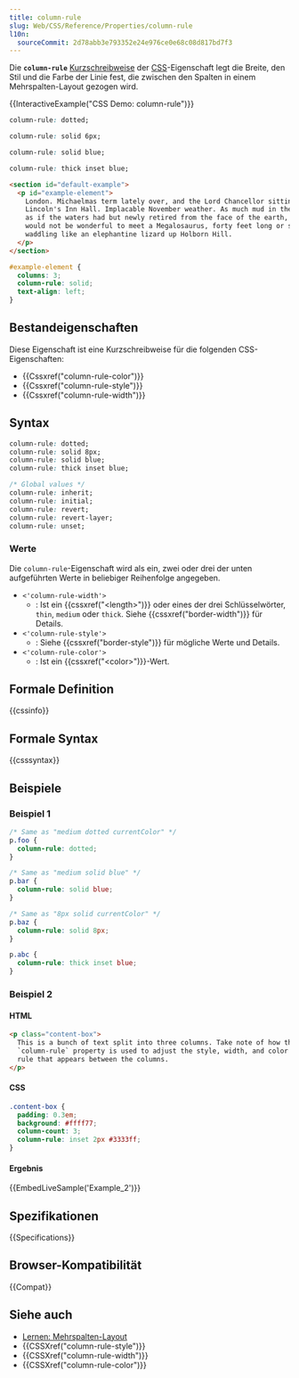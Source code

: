 ```yaml
---
title: column-rule
slug: Web/CSS/Reference/Properties/column-rule
l10n:
  sourceCommit: 2d78abb3e793352e24e976ce0e68c08d817bd7f3
---
```


Die **`column-rule`** [Kurzschreibweise](/de/docs/Web/CSS/CSS_cascade/Shorthand_properties) der [CSS](/de/docs/Web/CSS)-Eigenschaft legt die Breite, den Stil und die Farbe der Linie fest, die zwischen den Spalten in einem Mehrspalten-Layout gezogen wird.

{{InteractiveExample("CSS Demo: column-rule")}}

```css interactive-example-choice
column-rule: dotted;
```

```css interactive-example-choice
column-rule: solid 6px;
```

```css interactive-example-choice
column-rule: solid blue;
```

```css interactive-example-choice
column-rule: thick inset blue;
```

```html interactive-example
<section id="default-example">
  <p id="example-element">
    London. Michaelmas term lately over, and the Lord Chancellor sitting in
    Lincoln's Inn Hall. Implacable November weather. As much mud in the streets
    as if the waters had but newly retired from the face of the earth, and it
    would not be wonderful to meet a Megalosaurus, forty feet long or so,
    waddling like an elephantine lizard up Holborn Hill.
  </p>
</section>
```

```css interactive-example
#example-element {
  columns: 3;
  column-rule: solid;
  text-align: left;
}
```

## Bestandeigenschaften

Diese Eigenschaft ist eine Kurzschreibweise für die folgenden CSS-Eigenschaften:

- {{Cssxref("column-rule-color")}}
- {{Cssxref("column-rule-style")}}
- {{Cssxref("column-rule-width")}}

## Syntax

```css
column-rule: dotted;
column-rule: solid 8px;
column-rule: solid blue;
column-rule: thick inset blue;

/* Global values */
column-rule: inherit;
column-rule: initial;
column-rule: revert;
column-rule: revert-layer;
column-rule: unset;
```

### Werte

Die `column-rule`-Eigenschaft wird als ein, zwei oder drei der unten aufgeführten Werte in beliebiger Reihenfolge angegeben.

- `<'column-rule-width'>`
  - : Ist ein {{cssxref("&lt;length&gt;")}} oder eines der drei Schlüsselwörter, `thin`, `medium` oder `thick`. Siehe {{cssxref("border-width")}} für Details.
- `<'column-rule-style'>`
  - : Siehe {{cssxref("border-style")}} für mögliche Werte und Details.
- `<'column-rule-color'>`
  - : Ist ein {{cssxref("&lt;color&gt;")}}-Wert.

## Formale Definition

{{cssinfo}}

## Formale Syntax

{{csssyntax}}

## Beispiele

### Beispiel 1

```css
/* Same as "medium dotted currentColor" */
p.foo {
  column-rule: dotted;
}

/* Same as "medium solid blue" */
p.bar {
  column-rule: solid blue;
}

/* Same as "8px solid currentColor" */
p.baz {
  column-rule: solid 8px;
}

p.abc {
  column-rule: thick inset blue;
}
```

### Beispiel 2

#### HTML

```html
<p class="content-box">
  This is a bunch of text split into three columns. Take note of how the
  `column-rule` property is used to adjust the style, width, and color of the
  rule that appears between the columns.
</p>
```

#### CSS

```css
.content-box {
  padding: 0.3em;
  background: #ffff77;
  column-count: 3;
  column-rule: inset 2px #3333ff;
}
```

#### Ergebnis

{{EmbedLiveSample('Example_2')}}

## Spezifikationen

{{Specifications}}

## Browser-Kompatibilität

{{Compat}}

## Siehe auch

- [Lernen: Mehrspalten-Layout](/de/docs/Learn_web_development/Core/CSS_layout/Multiple-column_Layout)
- {{CSSXref("column-rule-style")}}
- {{CSSXref("column-rule-width")}}
- {{CSSXref("column-rule-color")}}
